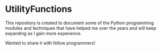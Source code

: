 # UtilityFunctions
This repository is created to document some of the Python programming modules and techniques that have helped me over the years and will keep expanding as I gain more experience.

Wanted to share it with fellow programmers!

